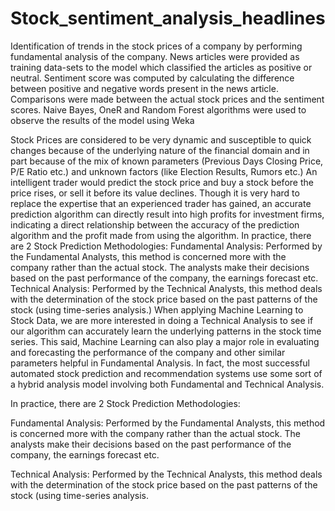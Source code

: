 # Stock_sentiment_analysis_headlines
Identification of trends in the stock prices of a company by performing fundamental analysis of the company. News articles were provided as training data-sets to the model which classified the articles as positive or neutral. Sentiment score was computed by calculating the difference between positive and negative words present in the news article. Comparisons were made between the actual stock prices and the sentiment scores. Naive Bayes, OneR and Random Forest algorithms were used to observe the results of the model using Weka

Stock Prices are considered to be very dynamic and susceptible to quick changes because of the underlying nature of the financial domain and in part because of the mix of known parameters (Previous Days Closing Price, P/E Ratio etc.) and unknown factors (like Election Results, Rumors etc.) An intelligent trader would predict the stock price and buy a stock before the price rises, or sell it before its value declines. Though it is very hard to replace the expertise that an experienced trader has gained, an accurate prediction algorithm can directly result into high profits for investment firms, indicating a direct relationship between the accuracy of the prediction algorithm and the profit made from using the algorithm. In practice, there are 2 Stock Prediction Methodologies: Fundamental Analysis: Performed by the Fundamental Analysts, this method is concerned more with the company rather than the actual stock. The analysts make their decisions based on the past performance of the company, the earnings forecast etc. Technical Analysis: Performed by the Technical Analysts, this method deals with the determination of the stock price based on the past patterns of the stock (using time-series analysis.) When applying Machine Learning to Stock Data, we are more interested in doing a Technical Analysis to see if our algorithm can accurately learn the underlying patterns in the stock time series. This said, Machine Learning can also play a major role in evaluating and forecasting the performance of the company and other similar parameters helpful in Fundamental Analysis. In fact, the most successful automated stock prediction and recommendation systems use some sort of a hybrid analysis model involving both Fundamental and Technical Analysis.

In practice, there are 2 Stock Prediction Methodologies:

Fundamental Analysis:
Performed by the Fundamental Analysts, this method is concerned more with the company rather than the actual stock. The analysts make their decisions based on the past performance of the company, the earnings forecast etc.

Technical Analysis:
Performed by the Technical Analysts, this method deals with the determination of the stock price based on the past patterns of the stock (using time-series analysis.
